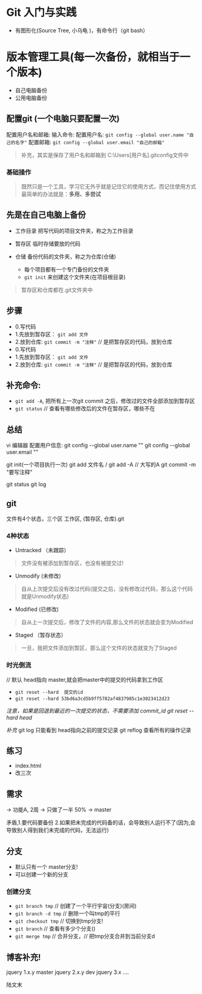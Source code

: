 # Git 入门与实践
- 有图形化(Source Tree, 小乌龟 )，有命令行（git bash）

# 版本管理工具(每一次备份，就相当于一个版本)
- 自己电脑备份
- 公用电脑备份

## 配置git (一个电脑只要配置一次)
配置用户名和邮箱:
输入命令: 
配置用户名: `git config --global user.name "自己的名字"`
配置邮箱: `git config --global user.email "自己的邮箱"`
>补充，其实是保存了用户名和邮箱到 C:\Users\[用户名]\.gitconfig文件中

### 基础操作

> 既然只是一个工具，学习它无外乎就是记住它的使用方式，而记住使用方式最简单的办法就是：**多用、多尝试**

## 先是在自己电脑上备份
- 工作目录
  把写代码的项目文件夹，称之为工作目录


- 暂存区
  临时存储要放的代码

- 仓储
  备份代码的文件夹，称之为仓库(仓储)
  + 每个项目都有一个专门备份的文件夹
  + `git init` 来创建这个文件夹(在项目根目录)

> 暂存区和仓库都在.git文件夹中

## 步骤
- 0.写代码
- 1.先放到暂存区： `git add 文件`
- 2.放到仓库:  `git commit -m "注释"` // 是把暂存区的代码，放到仓库
- 0.写代码
- 1.先放到暂存区： `git add 文件`
- 2.放到仓库:  `git commit -m "注释"` // 是把暂存区的代码，放到仓库

## 补充命令:
- `git add -A`, 把所有上一次git commit 之后，修改过的文件全部添加到暂存区
- `git status` // 查看有哪些修改后的文件在暂存区，哪些不在



## 总结
vi 编辑器
配置用户信息:
git config --global user.name ""
git config --global user.email ""


git init(一个项目执行一次)
git add 文件名 / git add -A   // 大写的A
git commit -m "要写注释"

git status
git log

## git
文件有4个状态，三个区
工作区, (暂存区, 仓库).git

### 4种状态
- Untracked （未跟踪）
> 文件没有被添加到暂存区，也没有被提交过! 

- Unmodify (未修改)
> 自从上次提交后没有改过代码(提交之后，没有修改过代码，那么这个代码就是Unmodify状态)

- Modified (已修改)
>  自从上一次提交后，修改了文件的内容,那么文件的状态就会变为Modified

- Staged （暂存状态）
> 一旦，我把文件添加到暂区，那么这个文件的状态就变为了Staged


### 时光倒流
// 默认 head指向 master,就会把master中的提交的代码拿到工作区
- `git reset --hard  提交的id`
- `git reset --hard 53bd6a3cd5b9ff5782af4837985c1e3023412d23`

*注意，如果是回退到最近的一次提交的状态，不需要添加 commit_id*
*git reset --hard head*

<!--110-->
<!--10*10*10-->

*补充*
git log 只能看到 head指向之前的提交记录
git reflog 查看所有的操作记录


## 练习
- index.html
- 改三次



## 需求
-> 功能A, 2周
-> 只做了一半 50%
-> master


矛盾,1.要代码要备份
2.如果把未完成的代码备的话，会导致别人运行不了(因为,会导致别人得到我们未完成的代码，无法运行)
<!--function (){
  sdf-->



## 分支
- 默认只有一个 master分支!
- 可以创建一个新的分支

### 创建分支
- `git branch tmp` // 创建了一个平行宇宙(分支)(房间)
- `git branch -d tmp` // 删除一个叫tmp的平行
- `git checkout tmp` // 切换到tmp分支!
- `git branch` // 查看有多少个分支()
- `git merge tmp` // 合并分支，// 把tmp分支合并到当前分支d



## 博客补充!

jquery 1.x.y master
jquery 2.x.y dev
jquery 3.x ....


陆文末
